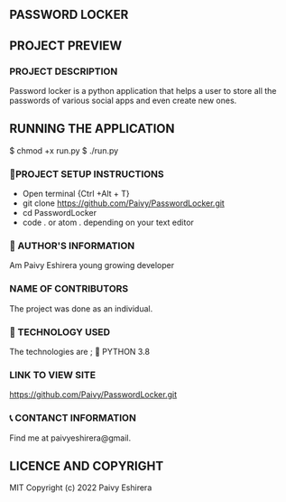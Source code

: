 ## PASSWORD LOCKER

## PROJECT PREVIEW

### PROJECT DESCRIPTION

Password locker is a python application that helps a user to store all the passwords of various social apps and even create new ones.

## RUNNING THE APPLICATION

$ chmod +x run.py
$ ./run.py

### :pushpin:PROJECT SETUP INSTRUCTIONS

- Open terminal {Ctrl +Alt + T}
- git clone https://github.com/Paivy/PasswordLocker.git
- cd PasswordLocker
- code . or atom . depending on your text editor

### :information_desk_person: AUTHOR'S INFORMATION

Am Paivy Eshirera young growing developer

### NAME OF CONTRIBUTORS

The project was done as an individual.

### :pushpin: TECHNOLOGY USED

The technologies are ;
:small_blue_diamond: PYTHON 3.8

### LINK TO VIEW SITE

https://github.com/Paivy/PasswordLocker.git

### :telephone_receiver: CONTANCT INFORMATION

Find me at paivyeshirera@gmail.

## LICENCE AND COPYRIGHT

MIT Copyright (c) 2022 Paivy Eshirera
